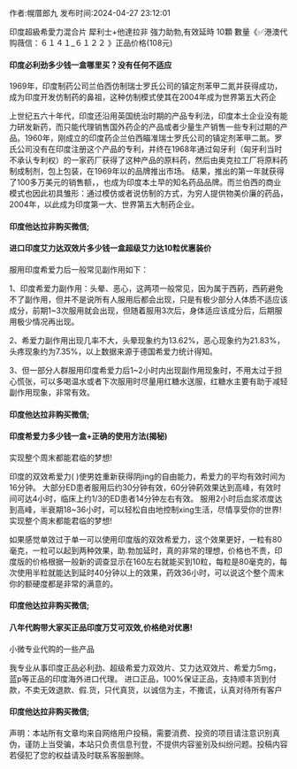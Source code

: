<p>作者:幌厝郎九 发布时间:2024-04-27 23:12:01</p>
<p>印度超級希愛力混合片 犀利士+他達拉非 強力助勃,有效延時 10顆 數量《✅港澳代购薇信：６１４１_６１２２ 》正品价格(108元)<p>
									<h4>印度必利劲多少钱一盒哪里买？没有任何不适应</h4><p>1969年，印度制药公司兰伯西仿制瑞士罗氏公司的镇定剂苯甲二氮并获得成功，成为印度开发仿制药的鼻祖，这种仿制模式使其在2004年成为世界第五大药企</p><p>上世纪五六十年代，印度还沿用英国统治时期的产品专利法，印度本土企业没有能力研发新药，而只能代理销售国外药企的产品或者少量生产销售一些专利过期的产品。1960年，刚成立的印度药企兰伯西瞄准瑞士罗氏公司的镇定剂苯甲二氮。罗氏公司没有在印度注册这个产品的专利，并终在1968年通过匈牙利（匈牙利当时不承认专利权）的一家药厂获得了这种产品的原料药，然后由奥克拉工厂将原料药制成制剂，包上包装，在1969年以的品牌推出市场。 结果，推出的第一年就获得了100多万美元的销售额，，也成为印度本土早的知名药品品牌。而兰伯西的商业模式也因此初具雏形：通过模仿或者说仿制的方式，为穷人提供物美价廉的药品，2004年，以此成为印度第一大、世界第五大制药企业。</p><p></p><h4>	印度他达拉非购买微信;</h4><p></p><h4>进口印度艾力达双效片多少钱一盒超级艾力达10粒优惠装价</h4><p>服用印度希爱力后一般常见副作用如下：</p><p>1、印度希爱力副作用：头晕、恶心，这两项一般常见，因为属于西葯，西葯避免不了副作用，但并不是说所有人服用后都会出现，只是有极少部分人体质不适应该成分，前期1~3次服用就会出现，但随着服用3次后，身体适应该成分后，后期服用极少情况再出现。</p><p>2、希爱力副作用出现几率不大，头晕现象约为13.62%，恶心现象约为21.83%，头疼现象约为7.35%，以上数据来源于德国希爱力统计得知。</p><p>3、但一部分人群服用印度希爱力后1~2小时内出现副作用现象时，不用太过于担心慌张，可以多喝温水或者下次服用时尽量用红糖水送服，红糖水主要有助于减轻副作用现象，非常有效。</p><p></p><h4>	印度他达拉非购买微信;</h4><p></p><h4>印度希爱力多少钱一盒+正确的使用方法(揭秘)</h4><p>实现整个周末都能君临的梦想!</p><p>   印度的双效希爱力( )使男姓重新获得阴jing的自由能力，希爱力的平均有效时间为16分钟。 大部分ED患者服用后约30分钟有效，60分钟葯效果达到高峰，有效时间可达4小时，临床上约1/3的ED患者14分钟左右有效。 服用2小时后血浆浓度达到高峰，半衰期18~36小时，可以轻松自由地控制xing生活，尽情享受你的世界! 实现整个周末都能君临的梦想!</p><p>如果感觉单效过于单一可以使用印度版的双效希爱力，这个效果更好，一粒有80毫克，一粒可以起到两种效果，助.勃加延时，真的非常的理想，价格也不贵，印度版的价格根据一般新的调查显示在160左右就能买到10粒，每粒是80毫克的，每次使用半粒就能达到延时40分钟以上的效果，药效36小时，可以说这个整个周末你的额硬度都是非常的满意的。</p><p></p><h4>	印度他达拉非购买微信;</h4><p></p><h4>八年代购带大家买正品印度万艾可双效,价格绝对优惠!</h4><p>小微专业代购的一些产品</p><p>我专业从事印度正品必利劲、超级希爱力双效片、艾力达双效片、希爱力5mg，蓝p等正品的印度海外进口代理。 进口正品，100%保证正品，支持顺丰货到付款，不卖无效退款、假.货，只代真货，以诚信为主，不撒谎，认真对待所有客户</p><p></p><h4>	印度他达拉非购买微信;</h4>				声明：本站所有文章均来自网络用户投稿，需要消费、投资的项目请注意识别真伪，谨防上当受骗，本站只负责信息刊登，不提供内容鉴别及纠纷问题。投稿内容若侵犯了您的权益请及时联系客服删除。				
